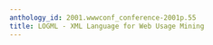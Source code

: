 ```yaml
---
anthology_id: 2001.wwwconf_conference-2001p.55
title: LOGML - XML Language for Web Usage Mining
---
```

